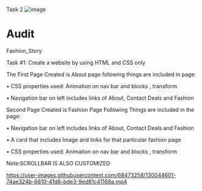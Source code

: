 Task 2
![image](https://user-images.githubusercontent.com/68473258/132084249-549122ea-2b6c-4ec4-9609-4d2325fbb8eb.png)






# Audit
Fashion_Story

Task #1: Create a website by using HTML and CSS only

The First Page Created is About page following things are included in page:

• CSS properties used: Animation on nav bar and blocks , transform

• Navigation bar on left includes links of About, Contact Deals and Fashion

Second Page Created is Fashion Page Following Things are included in the page:

• Navigation bar on left includes links of About, Contact Deals and Fashion

• A card that includes Image and links for that particular fashion page

• CSS properties used: Animation on nav bar and blocks , transform

Note:SCROLLBAR IS ALSO CUSTOMIZED


https://user-images.githubusercontent.com/68473258/130044601-74ae324b-6610-41d6-bde3-9ed81c41168a.mp4

